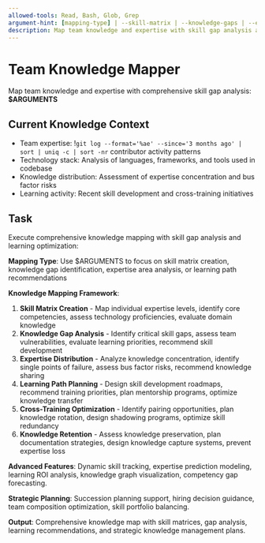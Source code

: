 ```yaml
---
allowed-tools: Read, Bash, Glob, Grep
argument-hint: [mapping-type] | --skill-matrix | --knowledge-gaps | --expertise-areas | --learning-paths
description: Map team knowledge and expertise with skill gap analysis and learning path recommendations
---
```


# Team Knowledge Mapper

Map team knowledge and expertise with comprehensive skill gap analysis: **$ARGUMENTS**

## Current Knowledge Context

- Team expertise: !`git log --format='%ae' --since='3 months ago' | sort | uniq -c | sort -nr` contributor activity patterns
- Technology stack: Analysis of languages, frameworks, and tools used in codebase
- Knowledge distribution: Assessment of expertise concentration and bus factor risks
- Learning activity: Recent skill development and cross-training initiatives

## Task

Execute comprehensive knowledge mapping with skill gap analysis and learning optimization:

**Mapping Type**: Use $ARGUMENTS to focus on skill matrix creation, knowledge gap identification, expertise area analysis, or learning path recommendations

**Knowledge Mapping Framework**:
1. **Skill Matrix Creation** - Map individual expertise levels, identify core competencies, assess technology proficiencies, evaluate domain knowledge
2. **Knowledge Gap Analysis** - Identify critical skill gaps, assess team vulnerabilities, evaluate learning priorities, recommend skill development
3. **Expertise Distribution** - Analyze knowledge concentration, identify single points of failure, assess bus factor risks, recommend knowledge sharing
4. **Learning Path Planning** - Design skill development roadmaps, recommend training priorities, plan mentorship programs, optimize knowledge transfer
5. **Cross-Training Optimization** - Identify pairing opportunities, plan knowledge rotation, design shadowing programs, optimize skill redundancy
6. **Knowledge Retention** - Assess knowledge preservation, plan documentation strategies, design knowledge capture systems, prevent expertise loss

**Advanced Features**: Dynamic skill tracking, expertise prediction modeling, learning ROI analysis, knowledge graph visualization, competency gap forecasting.

**Strategic Planning**: Succession planning support, hiring decision guidance, team composition optimization, skill portfolio balancing.

**Output**: Comprehensive knowledge map with skill matrices, gap analysis, learning recommendations, and strategic knowledge management plans.